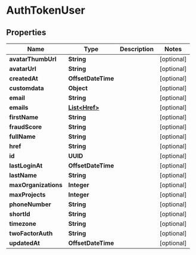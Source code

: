 

# AuthTokenUser


## Properties

| Name | Type | Description | Notes |
|------------ | ------------- | ------------- | -------------|
|**avatarThumbUrl** | **String** |  |  [optional] |
|**avatarUrl** | **String** |  |  [optional] |
|**createdAt** | **OffsetDateTime** |  |  [optional] |
|**customdata** | **Object** |  |  [optional] |
|**email** | **String** |  |  [optional] |
|**emails** | [**List&lt;Href&gt;**](Href.md) |  |  [optional] |
|**firstName** | **String** |  |  [optional] |
|**fraudScore** | **String** |  |  [optional] |
|**fullName** | **String** |  |  [optional] |
|**href** | **String** |  |  [optional] |
|**id** | **UUID** |  |  [optional] |
|**lastLoginAt** | **OffsetDateTime** |  |  [optional] |
|**lastName** | **String** |  |  [optional] |
|**maxOrganizations** | **Integer** |  |  [optional] |
|**maxProjects** | **Integer** |  |  [optional] |
|**phoneNumber** | **String** |  |  [optional] |
|**shortId** | **String** |  |  [optional] |
|**timezone** | **String** |  |  [optional] |
|**twoFactorAuth** | **String** |  |  [optional] |
|**updatedAt** | **OffsetDateTime** |  |  [optional] |



